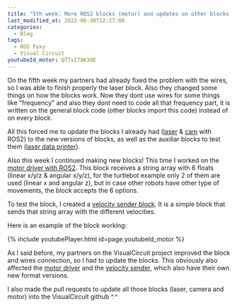 ```yaml
---
title: "5th week: More ROS2 blocks (motor) and updates on other blocks."
last_modified_at: 2022-06-30T12:27:00
categories:
  - Blog
tags:
  - ROS Foxy
  - Visual Circuit
youtubeId_motor: QT7sI7AK3OE
---
```


On the fifth week my partners had already fixed the problem with the wires, so I was able to finish properly the laser block.
Also they changed some things on how the blocks work. Now they dont use wires for some things like "frequency" and also they dont need to code 
all that frequency part, it is written on the general block code (other blocks import this code) instead of on every block.

All this forced me to update the blocks I already had ([laser](https://github.com/RoboticsLabURJC/2022-tfg-david-tapiador/new_blocks/ROS2/laser/laserROS2_new_format.py) & [cam](https://github.com/RoboticsLabURJC/2022-tfg-david-tapiador/new_blocks/ROS2/camera/CameraROS2_new_format.py) with ROS2) to the new versions of blocks, as well as the auxiliar blocks to test them ([laser data printer](https://github.com/RoboticsLabURJC/2022-tfg-david-tapiador/new_blocks/ROS2/laser/laser_data_printer_new_format.py)).

Also this week I continued making new blocks! This time I worked on the [motor driver with ROS2](https://github.com/RoboticsLabURJC/2022-tfg-david-tapiador/new_blocks/ROS2/motor/MotorROS2.py). This block receives a string array with 6 floats (linear x/y/z & angular x/y/z), for the turtlebot example only 2 of them are used (linear x and angular z), but in case other robots have other type of movements, the block accepts the 6 options.

To test the block, I created a [velocity sender block](https://github.com/RoboticsLabURJC/2022-tfg-david-tapiador/new_blocks/ROS2/motor/Vel_sender.py). It is a simple block that sends that string array with the different velocities.

Here is an example of the block working:

{% include youtubePlayer.html id=page.youtubeId_motor %}

As I said before, my partners on the VisualCircuit project improved the block and wires connection, so I had to update the blocks. This obviously also affected the [motor driver](https://github.com/RoboticsLabURJC/2022-tfg-david-tapiador/new_blocks/ROS2/motor/MotorROS2_new_format.py) and the [velocity sender](https://github.com/RoboticsLabURJC/2022-tfg-david-tapiador/new_blocks/ROS2/motor/Vel_sender_new_format.py), which also have their own new format versions.

I also made the pull requests to update all those blocks (laser, camera and motor) into the VisualCircuit github ^.^